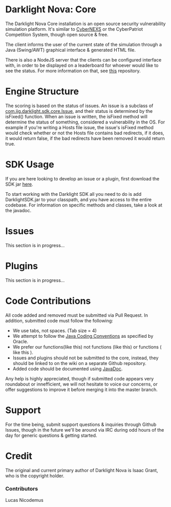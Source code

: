 Darklight Nova: Core
====================

The Darklight Nova Core installation is an open source security vulnerability simulation platform. It's similar to [CyberNEXS](https://www.saic.com/cyberNEXS/) or the CyberPatriot Competition System, though open source & free.

The client informs the user of the current state of the simulation through a Java (Swing/AWT) graphical interface & generated HTML file.

There is also a NodeJS server that the clients can be configured interface with, in order to be displayed on a leaderboard for whoever would like to see the status. For more information on that, see [this](https://github.com/nicatronTg/darklight-nova) repository.

# Engine Structure

The scoring is based on the status of issues. An issue is a subclass of [com.ijg.darklight.sdk.core.Issue](https://github.com/nicatronTg/darklight-nova-core/blob/master/src/com/ijg/darklight/sdk/core/Issue.java), and their status is determined by the isFixed() function. When an issue is written, the isFixed method will determine the status of something, considered a vulnerability in the OS. For example if you're writing a Hosts file issue, the issue's isFixed method would check whether or not the Hosts file contains bad redirects, if it does, it would return false, if the bad redirects have been removed it would return true.

# SDK Usage

If you are here looking to develop an issue or a plugin, first download the SDK jar [here](https://github.com/nicatronTg/darklight-nova-core).

To start working with the Darklight SDK all you need to do is add DarklightSDK.jar to your classpath, and you have access to the entire codebase. For information on specific methods and classes, take a look at the javadoc.

# Issues

This section is in progress...

# Plugins

This section is in progress...

# Code Contributions

All code added and removed must be submitted via Pull Request. In addition, submitted code must follow the following:

* We use tabs, not spaces. (Tab size = 4)
* We attempt to follow the [Java Coding Conventions](http://www.oracle.com/technetwork/java/codeconv-138413.html) as specified by Oracle.
* We prefer our functions(like this) not functions (like this) or functions ( like this ).
* Issues and plugins should not be submitted to the core, instead, they should be linked to on the wiki on a separate Github repository.
* Added code should be documented using [JavaDoc](http://www.oracle.com/technetwork/java/javase/documentation/index-137868.html).

Any help is highly appreciated, though if submitted code appears very roundabout or innefficient, we will not hesitate to voice our concerns, or offer suggestions to improve it before merging it into the master branch.

# Support

For the time being, submit support questions & inquiries through Github Issues, though in the future we'll be around via IRC during odd hours of the day for generic questions & getting started.

# Credit
The original and current primary author of Darklight Nova is Isaac Grant, who is the copyright holder.

### Contributors
Lucas Nicodemus
